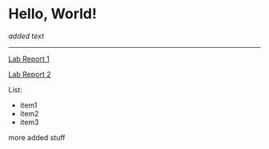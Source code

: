 
# Hello, World!

*added text*

---

[Lab Report 1](lab-report-1-week-2.html)

[Lab Report 2](lab-report-2-week-4.html)

List:
- item1
- item2
- item3

more added stuff

